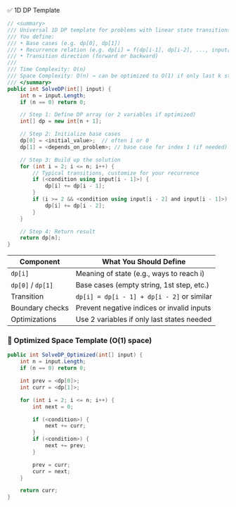 ✅ 1D DP Template 

```csharp
// <summary>
/// Universal 1D DP template for problems with linear state transitions.
/// You define:
/// • Base cases (e.g. dp[0], dp[1])
/// • Recurrence relation (e.g. dp[i] = f(dp[i-1], dp[i-2], ..., input[i]))
/// • Transition direction (forward or backward)
///
/// Time Complexity: O(n)
/// Space Complexity: O(n) → can be optimized to O(1) if only last k states are needed
/// </summary>
public int SolveDP(int[] input) {
    int n = input.Length;
    if (n == 0) return 0;

    // Step 1: Define DP array (or 2 variables if optimized)
    int[] dp = new int[n + 1];

    // Step 2: Initialize base cases
    dp[0] = <initial_value>;  // often 1 or 0
    dp[1] = <depends_on_problem>; // base case for index 1 (if needed)

    // Step 3: Build up the solution
    for (int i = 2; i <= n; i++) {
        // Typical transitions, customize for your recurrence
        if (<condition using input[i - 1]>) {
            dp[i] += dp[i - 1];
        }
        if (i >= 2 && <condition using input[i - 2] and input[i - 1]>) {
            dp[i] += dp[i - 2];
        }
    }

    // Step 4: Return result
    return dp[n];
}

```

| Component         | What You Should Define                     |
|-------------------|--------------------------------------------|
| `dp[i]`           | Meaning of state (e.g., ways to reach i)   |
| `dp[0]` / `dp[1]` | Base cases (empty string, 1st step, etc.)  |
| Transition        | `dp[i] = dp[i - 1] + dp[i - 2]` or similar |
| Boundary checks   | Prevent negative indices or invalid inputs |
| Optimizations     | Use 2 variables if only last states needed |


### 🔁 Optimized Space Template (O(1) space)

```csharp
public int SolveDP_Optimized(int[] input) {
    int n = input.Length;
    if (n == 0) return 0;

    int prev = <dp[0]>;
    int curr = <dp[1]>;

    for (int i = 2; i <= n; i++) {
        int next = 0;

        if (<condition>) {
            next += curr;
        }
        if (<condition>) {
            next += prev;
        }

        prev = curr;
        curr = next;
    }

    return curr;
}

```